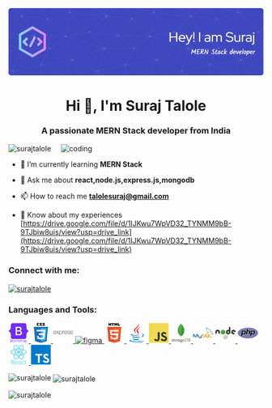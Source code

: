 ![logo](https://github.com/Surajtalole/Surajtalole/blob/main/github-header-image.png)
<h1 align="center">Hi 👋, I'm Suraj Talole</h1>
<h3 align="center">A passionate MERN Stack developer from India</h3>
<img align="right" alt="coding" width="400" src="https://media1.giphy.com/media/v1.Y2lkPTc5MGI3NjExbG92OG55dm9xcWJxbDAxejJsdjVqYTBhdmczbmF1ZzRxNjkycXM5NCZlcD12MV9naWZzX3NlYXJjaCZjdD1n/qgQUggAC3Pfv687qPC/200.webp"></img>

<p align="left"> <img src="https://komarev.com/ghpvc/?username=surajtalole&label=Profile%20views&color=0e75b6&style=flat" alt="surajtalole" /> </p>

- 🌱 I’m currently learning **MERN Stack**

- 💬 Ask me about **react,node.js,express.js,mongodb**

- 📫 How to reach me **talolesuraj@gmail.com**

- 📄 Know about my experiences [https://drive.google.com/file/d/1IJKwu7WpVD32_TYNMM9bB-9TJbiw8uis/view?usp=drive_link](https://drive.google.com/file/d/1IJKwu7WpVD32_TYNMM9bB-9TJbiw8uis/view?usp=drive_link)

<h3 align="left">Connect with me:</h3>
<p align="left">
<a href="https://linkedin.com/in/surajtalole" target="blank"><img align="center" src="https://raw.githubusercontent.com/rahuldkjain/github-profile-readme-generator/master/src/images/icons/Social/linked-in-alt.svg" alt="surajtalole" height="30" width="40" /></a>
</p>

<h3 align="left">Languages and Tools:</h3>
<p align="left"> <a href="https://getbootstrap.com" target="_blank" rel="noreferrer"> <img src="https://raw.githubusercontent.com/devicons/devicon/master/icons/bootstrap/bootstrap-plain-wordmark.svg" alt="bootstrap" width="40" height="40"/> </a> <a href="https://www.w3schools.com/css/" target="_blank" rel="noreferrer"> <img src="https://raw.githubusercontent.com/devicons/devicon/master/icons/css3/css3-original-wordmark.svg" alt="css3" width="40" height="40"/> </a> <a href="https://expressjs.com" target="_blank" rel="noreferrer"> <img src="https://raw.githubusercontent.com/devicons/devicon/master/icons/express/express-original-wordmark.svg" alt="express" width="40" height="40"/> </a> <a href="https://www.figma.com/" target="_blank" rel="noreferrer"> <img src="https://www.vectorlogo.zone/logos/figma/figma-icon.svg" alt="figma" width="40" height="40"/> </a> <a href="https://www.w3.org/html/" target="_blank" rel="noreferrer"> <img src="https://raw.githubusercontent.com/devicons/devicon/master/icons/html5/html5-original-wordmark.svg" alt="html5" width="40" height="40"/> </a> <a href="https://www.java.com" target="_blank" rel="noreferrer"> <img src="https://raw.githubusercontent.com/devicons/devicon/master/icons/java/java-original.svg" alt="java" width="40" height="40"/> </a> <a href="https://developer.mozilla.org/en-US/docs/Web/JavaScript" target="_blank" rel="noreferrer"> <img src="https://raw.githubusercontent.com/devicons/devicon/master/icons/javascript/javascript-original.svg" alt="javascript" width="40" height="40"/> </a> <a href="https://www.mongodb.com/" target="_blank" rel="noreferrer"> <img src="https://raw.githubusercontent.com/devicons/devicon/master/icons/mongodb/mongodb-original-wordmark.svg" alt="mongodb" width="40" height="40"/> </a> <a href="https://www.mysql.com/" target="_blank" rel="noreferrer"> <img src="https://raw.githubusercontent.com/devicons/devicon/master/icons/mysql/mysql-original-wordmark.svg" alt="mysql" width="40" height="40"/> </a> <a href="https://nodejs.org" target="_blank" rel="noreferrer"> <img src="https://raw.githubusercontent.com/devicons/devicon/master/icons/nodejs/nodejs-original-wordmark.svg" alt="nodejs" width="40" height="40"/> </a> <a href="https://www.php.net" target="_blank" rel="noreferrer"> <img src="https://raw.githubusercontent.com/devicons/devicon/master/icons/php/php-original.svg" alt="php" width="40" height="40"/> </a> <a href="https://reactjs.org/" target="_blank" rel="noreferrer"> <img src="https://raw.githubusercontent.com/devicons/devicon/master/icons/react/react-original-wordmark.svg" alt="react" width="40" height="40"/> </a> <a href="https://www.typescriptlang.org/" target="_blank" rel="noreferrer"> <img src="https://raw.githubusercontent.com/devicons/devicon/master/icons/typescript/typescript-original.svg" alt="typescript" width="40" height="40"/> </a> </p>

<p><img align="left" src="https://github-readme-stats.vercel.app/api/top-langs?username=surajtalole&show_icons=true&locale=en&layout=compact" alt="surajtalole" /></p>

<p>&nbsp;<img align="center" src="https://github-readme-stats.vercel.app/api?username=surajtalole&show_icons=true&locale=en" alt="surajtalole" /></p>

<p><img align="center" src="https://github-readme-streak-stats.herokuapp.com/?user=surajtalole&" alt="surajtalole" /></p>
